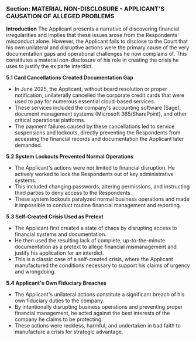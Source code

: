### Section: MATERIAL NON-DISCLOSURE - APPLICANT'S CAUSATION OF ALLEGED PROBLEMS

**Introduction**
The Applicant presents a narrative of discovering financial irregularities and implies that these issues arose from the Respondents' misconduct alone. However, the Applicant fails to disclose to the Court that his own unilateral and disruptive actions were the primary cause of the very documentation gaps and operational challenges he now complains of. This constitutes a material non-disclosure of his role in creating the crisis he uses to justify the ex parte interdict.

**5.1 Card Cancellations Created Documentation Gap**
- In June 2025, the Applicant, without board resolution or proper notification, unilaterally cancelled the corporate credit cards that were used to pay for numerous essential cloud-based services.
- These services included the company's accounting software (Sage), document management systems (Microsoft 365/SharePoint), and other critical operational platforms.
- The payment failures caused by these cancellations led to service suspensions and lockouts, directly preventing the Respondents from accessing the financial records and documentation the Applicant later demanded.

**5.2 System Lockouts Prevented Normal Operations**
- The Applicant's actions were not limited to financial disruption. He actively worked to lock the Respondents out of key administrative systems.
- This included changing passwords, altering permissions, and instructing third parties to deny access to the Respondents.
- These system lockouts paralyzed normal business operations and made it impossible to conduct routine financial management and reporting.

**5.3 Self-Created Crisis Used as Pretext**
- The Applicant first created a state of chaos by disrupting access to financial systems and documentation.
- He then used the resulting lack of complete, up-to-the-minute documentation as a pretext to allege financial mismanagement and justify his application for an interdict.
- This is a classic case of a self-created crisis, where the Applicant manufactured the conditions necessary to support his claims of urgency and wrongdoing.

**5.4 Applicant's Own Fiduciary Breaches**
- The Applicant's unilateral actions constitute a significant breach of his own fiduciary duties to the company.
- By intentionally disrupting business operations and preventing proper financial management, he acted against the best interests of the company he claims to be protecting.
- These actions were reckless, harmful, and undertaken in bad faith to manufacture a crisis for strategic advantage.
